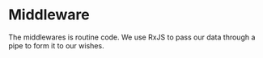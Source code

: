 # Middleware

The middlewares is routine code. We use RxJS to pass our data through a pipe to form it to our wishes.
